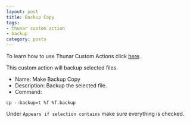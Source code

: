 ```yaml
---
layout: post
title: Backup Copy
tags:
- thunar custom action
- backup
category: posts
---
```

To learn how to use Thunar Custom Actions click [here](http://birchwell.github.io/posts/tutorial-convert-video-to-avi).


This custom action will backup selected files.

* Name: Make Backup Copy
* Description: Backup the selected file.
* Command: 

`cp --backup=t %f %f.backup`

Under `Appears if selection contains` make sure everything is checked.

